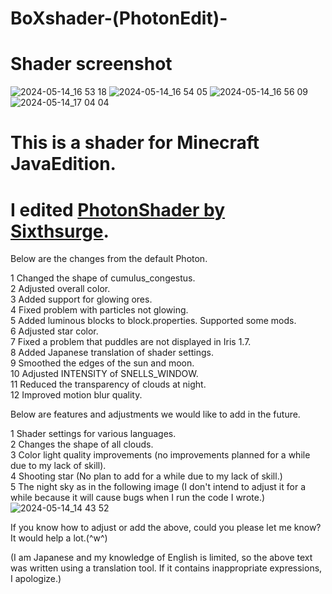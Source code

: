 # BoXshader-(PhotonEdit)-

# Shader screenshot
![2024-05-14_16 53 18](https://github.com/Bonbox562/BoXshader-Photon-Edit-/assets/169409426/57c4dcb1-3660-4c62-910c-2067b824530e)
![2024-05-14_16 54 05](https://github.com/Bonbox562/BoXshader-Photon-Edit-/assets/169409426/be95c28d-0d2c-485b-af91-e560291ba472)
![2024-05-14_16 56 09](https://github.com/Bonbox562/BoXshader-Photon-Edit-/assets/169409426/8b27b346-9e13-42c0-960e-5b5fa7b45fe1)
![2024-05-14_17 04 04](https://github.com/Bonbox562/BoXshader-Photon-Edit-/assets/169409426/abdf4f0b-0c94-4e60-9378-8eb3e06833b1)


# This is a shader for Minecraft JavaEdition.  
# I edited [PhotonShader by Sixthsurge](https://github.com/sixthsurge/photon).

Below are the changes from the default Photon.

1 Changed the shape of cumulus_congestus.  
2 Adjusted overall color.  
3 Added support for glowing ores.  
4 Fixed problem with particles not glowing.  
5 Added luminous blocks to block.properties. Supported some mods.  
6 Adjusted star color.  
7 Fixed a problem that puddles are not displayed in Iris 1.7.  
8 Added Japanese translation of shader settings.  
9 Smoothed the edges of the sun and moon.  
10 Adjusted INTENSITY of SNELLS_WINDOW.  
11 Reduced the transparency of clouds at night.  
12 Improved motion blur quality.  

Below are features and adjustments we would like to add in the future.  

1 Shader settings for various languages.    
2 Changes the shape of all clouds.  
3 Color light quality improvements (no improvements planned for a while due to my lack of skill).    
4 Shooting star (No plan to add for a while due to my lack of skill.)     
5 The night sky as in the following image (I don't intend to adjust it for a while because it will cause bugs when I run the code I wrote.)
![2024-05-14_14 43 52](https://github.com/Bonbox562/BoXshader-Photon-Edit-/assets/169409426/acf88fa8-d0b1-403e-8ce8-fc1c0a1b57e0)

If you know how to adjust or add the above, could you please let me know? It would help a lot.(^w^)




(I am Japanese and my knowledge of English is limited, so the above text was written using a translation tool. If it contains inappropriate expressions, I apologize.)
